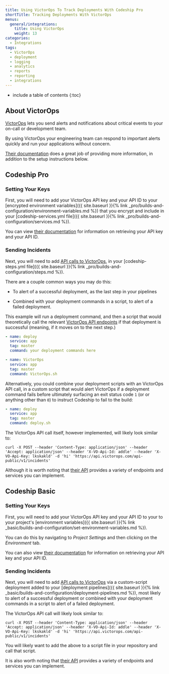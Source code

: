 ```yaml
---
title: Using VictorOps To Track Deployments With Codeship Pro
shortTitle: Tracking Deployments With VictorOps
menus:
  general/integrations:
    title: Using VictorOps
    weight: 13
categories:
  - Integrations    
tags:
  - VictorOps
  - deployment
  - logging
  - analytics
  - reports
  - reporting
  - integrations
---
```


* include a table of contents
{:toc}

## About VictorOps

[VictorOps](https://victorops.com) lets you send alerts and notifications about critical events to your on-call or development team.

By using VictorOps your engineering team can respond to important alerts quickly and run your applications without concern.

[Their documentation](https://help.victorops.com) does a great job of providing more information, in addition to the setup instructions below.

## Codeship Pro

### Setting Your Keys

First, you will need to add your VictorOps API key and your API ID to your [encrypted environment variables]({{ site.baseurl }}{% link _pro/builds-and-configuration/environment-variables.md %}) that you encrypt and include in your [codeship-services.yml file]({{ site.baseurl }}{% link _pro/builds-and-configuration/services.md %}).

You can view [their documentation](https://help.victorops.com/knowledge-base/api/) for information on retrieving your API key and your API ID.

### Sending Incidents

Next, you will need to add [API calls to VictorOps](https://portal.victorops.com/public/api-docs.html), in your [codeship-steps.yml file]({{ site.baseurl }}{% link _pro/builds-and-configuration/steps.md %}).

There are a couple common ways you may do this:

- To alert of a successful deployment, as the last step in your pipelines

- Combined with your deployment commands in a script, to alert of a failed deployment.

This example will run a deployment command, and then a script that would theoretically call the relevant [VictorOps API endpoints](https://portal.victorops.com/public/api-docs.html) if that deployment is successful (meaning, if it moves on to the next step.)

```yaml
- name: deploy
  service: app
  tag: master
  command: your deployment commands here

- name: VictorOps
  service: app
  tag: master
  command: VictorOps.sh
```

Alternatively, you could combine your deployment scripts with an VictorOps API call, in a custom script that would alert VictorOps if a deployment command fails before ultimately surfacing an exit status code `1` (or or anything other than `0`) to instruct Codeship to fail to the build:

```yaml
- name: deploy
  service: app
  tag: master
  command: deploy.sh
```

The VictorOps API call itself, however implemented, will likely look similar to:

```shell
curl -X POST --header 'Content-Type: application/json' --header 'Accept: application/json' --header 'X-VO-Api-Id: addle' --header 'X-VO-Api-Key: lkskakld' -d 'hi' 'https://api.victorops.com/api-public/v1/incidents'
```

Although it is worth noting that [their API](https://portal.victorops.com/public/api-docs.html) provides a variety of endpoints and services you can implement.

## Codeship Basic

### Setting Your Keys

First, you will need to add your VictorOps API key and your API ID to your to your project's [environment variables]({{ site.baseurl }}{% link _basic/builds-and-configuration/set-environment-variables.md %}).

You can do this by navigating to _Project Settings_ and then clicking on the _Environment_ tab.

You can also view [their documentation](https://help.victorops.com/knowledge-base/api/) for information on retrieving your API key and your API ID.

### Sending Incidents

Next, you will need to add [API calls to VictorOps](https://portal.victorops.com/public/api-docs.html) via a custom-script deployment added to your [deployment pipelines]({{ site.baseurl }}{% link _basic/builds-and-configuration/deployment-pipelines.md %}), most likely to alert of a successful deployment or combined with your deployment commands in a script to alert of a failed deployment.

The VictorOps API call will likely look similar to:

```shell
curl -X POST --header 'Content-Type: application/json' --header 'Accept: application/json' --header 'X-VO-Api-Id: addle' --header 'X-VO-Api-Key: lkskakld' -d 'hi' 'https://api.victorops.com/api-public/v1/incidents'
```

You will likely want to add the above to a script file in your repository and call that script.

It is also worth noting that [their API](https://portal.victorops.com/public/api-docs.html) provides a variety of endpoints and services you can implement.
